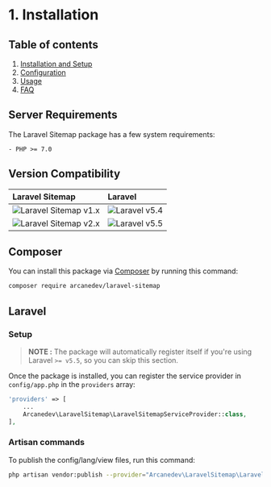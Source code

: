 # 1. Installation

## Table of contents

  1. [Installation and Setup](1-Installation-and-Setup.md)
  2. [Configuration](2-Configuration.md)
  3. [Usage](3-Usage.md)
  4. [FAQ](4-FAQ.md)
  
## Server Requirements

The Laravel Sitemap package has a few system requirements:

    - PHP >= 7.0

## Version Compatibility

| Laravel Sitemap                              | Laravel                      |
|:---------------------------------------------|:-----------------------------|
| ![Laravel Sitemap v1.x][laravel_sitemap_1_x] | ![Laravel v5.4][laravel_5_4] |
| ![Laravel Sitemap v2.x][laravel_sitemap_2_x] | ![Laravel v5.5][laravel_5_5] |

[laravel_5_4]:  https://img.shields.io/badge/v5.4-supported-brightgreen.svg?style=flat-square "Laravel v5.4"
[laravel_5_5]:  https://img.shields.io/badge/v5.5-supported-brightgreen.svg?style=flat-square "Laravel v5.5"

[laravel_sitemap_1_x]: https://img.shields.io/badge/version-1.*-blue.svg?style=flat-square "Laravel Sitemap v1.*"
[laravel_sitemap_2_x]: https://img.shields.io/badge/version-2.*-blue.svg?style=flat-square "Laravel Sitemap v2.*"

## Composer

You can install this package via [Composer](http://getcomposer.org/) by running this command: 

```bash
composer require arcanedev/laravel-sitemap
```

## Laravel

### Setup

> **NOTE :** The package will automatically register itself if you're using Laravel `>= v5.5`, so you can skip this section.

Once the package is installed, you can register the service provider in `config/app.php` in the `providers` array:

```php
'providers' => [
    ...
    Arcanedev\LaravelSitemap\LaravelSitemapServiceProvider::class,
],
```

### Artisan commands

To publish the config/lang/view files, run this command:

```bash
php artisan vendor:publish --provider="Arcanedev\LaravelSitemap\LaravelSitemapServiceProvider"
```
